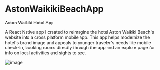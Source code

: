 # AstonWaikikiBeachApp
Aston Waikiki Hotel App

A React Native app I created to reimagine the hotel Aston Waikiki Beach's website into a cross platform mobile app. This app helps modernize the hotel's brand image and appeals to younger traveler's needs like mobile check-in, booking rooms directly through the app and an explore page for info on local activities and sights to see.

![image](https://user-images.githubusercontent.com/74566532/186932311-a14d8a99-6b9c-4993-bf74-791aca4c5d3a.png)
